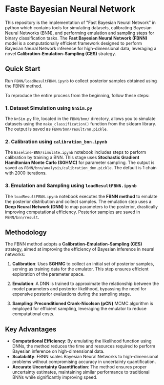 # Faste Bayesian Neural Network

This repository is the implementation of "Fast Bayesian Neural Network" in python which contains tools for simulating datasets, calibrating Bayesian Neural Networks (BNN), and performing emulation and sampling steps for binary classification tasks. The **Fast Bayesian Neural Network (FBNN)** model is a computationally efficient framework designed to perform Bayesian Neural Network inference for high-dimensional data, leveraging a novel **Calibration-Emulation-Sampling (CES)** strategy.

## Quick Start

Run `FBNN/loadResultFBNN.ipynb` to collect posterior samples obtained using the FBNN method.

To reproduce the entire process from the beginning, follow these steps:

### 1. Dataset Simulation using `NnSim.py`

The `NnSim.py` file, located in the `FBNN/bnn/` directory, allows you to simulate datasets using the `make_classification()` function from the sklearn library. The output is saved as `FBNN/bnn/result/nn.pickle`.

### 2. Calibration using `calibration_bnn.ipynb`

The `Baseline-BNN/simulate.ipynb` notebook includes steps to perform calibration by training a BNN. This stage uses **Stochastic Gradient Hamiltonian Monte Carlo (SGHMC)** for parameter sampling. The output is saved as `FBNN/bnn/analysis/calibration_dnn.pickle`. The default is 1 chain with 2000 iterations.

### 3. Emulation and Sampling using `loadResultFBNN.ipynb`

The `loadResultFBNN.ipynb` notebook executes the **FBNN method** to emulate the posterior distribution and collect samples. The emulation step uses a **Deep Neural Network (DNN)** to map parameters to the posterior, drastically improving computational efficiency. Posterior samples are saved in `FBNN/bnn/result`.

## Methodology

The FBNN method adopts a **Calibration-Emulation-Sampling (CES)** strategy, aimed at improving the efficiency of Bayesian inference in neural networks:

1. **Calibration**: Uses **SGHMC** to collect an initial set of posterior samples, serving as training data for the emulator. This step ensures efficient exploration of the parameter space.
   
2. **Emulation**: A DNN is trained to approximate the relationship between the model parameters and posterior likelihood, bypassing the need for expensive posterior evaluations during the sampling stage.

3. **Sampling**: **Preconditioned Crank-Nicolson (pCN)** MCMC algorithm is employed for efficient sampling, leveraging the emulator to reduce computational costs.

## Key Advantages

- **Computational Efficiency**: By emulating the likelihood function using DNNs, the method reduces the time and resources required to perform Bayesian inference on high-dimensional data.
- **Scalability**: FBNN scales Bayesian Neural Networks to high-dimensional problems without compromising accuracy in uncertainty quantification.
- **Accurate Uncertainty Quantification**: The method ensures proper uncertainty estimates, maintaining similar performance to traditional BNNs while significantly improving speed.
